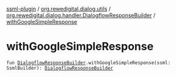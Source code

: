 [ssml-plugin](../../index.md) / [org.rewedigital.dialog.utils](../index.md) / [org.rewedigital.dialog.handler.DialogflowResponseBuilder](index.md) / [withGoogleSimpleResponse](./with-google-simple-response.md)

# withGoogleSimpleResponse

`fun `[`DialogflowResponseBuilder`](https://github.com/rewe-digital-incubator/dialog/blob/master/docs/core/org.rewedigital.dialog.handler/-dialogflow-response-builder/index.md)`.withGoogleSimpleResponse(ssml: SsmlBuilder): `[`DialogflowResponseBuilder`](https://github.com/rewe-digital-incubator/dialog/blob/master/docs/core/org.rewedigital.dialog.handler/-dialogflow-response-builder/index.md)